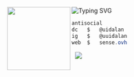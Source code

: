 ![Typing SVG](https://readme-typing-svg.herokuapp.com?font=Roboto+Mono&pause=1000&color=F7F7F7&width=435&lines=%E2%80%9CExpression+betray+when+eyes+falter%E2%80%9D)
<img align="left" src="https://i.imgur.com/Im1kTL0.png" width="147"/> 

```csharp
antisocial
dc   $   @uidalan
ig   $   @uuidalan
web  $   sense.ovh
```
&zwnj; 
&zwnj; 
![](https://komarev.com/ghpvc/?username=uidalan)
